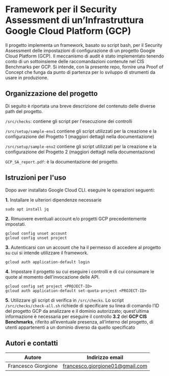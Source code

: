 # Framework per il Security Assessment di un’Infrastruttura Google Cloud Platform (GCP)

Il progetto implementa un framework, basato su script bash, per il Security Assessment delle impostazioni di configurazione di un progetto Google Cloud Platform
(GCP). Il meccanismo di audit è stato implementato tenendo conto di un sottoinsieme delle
raccomandazioni contenute nel CIS Benchmarks per GCP. Si intende, con la presente repo, fornire una Proof of Concept
che funga da punto di partenza per lo sviluppo di strumenti da usare in produzione.



## Organizzazione del progetto

Di seguito è riportata una breve descrizione del contenuto delle diverse path del progetto.





`/src/checks`: contiene gli script per l'esecuzione dei controlli

`/src/setup/sample-env1` contiene gli script utilizzati per la creazione e la configurazione
del Progetto 1 (maggiori dettagli nella documentazione)

`/src/setup/sample-env2` contiene gli script utilizzati per la creazione e la configurazione
del Progetto 2 (maggiori dettagli nella documentazione)

`GCP_SA_report.pdf`: è la documentazione del progetto.





## Istruzioni per l'uso

Dopo aver installato Google Cloud CLI. eseguire le operazioni seguenti:


**1.** Installare le ulteriori dipendenze necessarie
```
sudo apt install jq
```


**2.** Rimuovere eventuali account e/o progetti GCP precedentemente impostati.
```
gcloud config unset account
gcloud config unset project
```

**3.** Autenticarsi con un account che ha il permesso di accedere al progetto su cui si intende
utilizzare il framework.

```
gcloud auth application-default login
```


**4.** Impostare il progetto su cui eseguire i controlli e di cui consumare le quote
al momento dell'invocazione delle API.

```
gcloud config set project <PROJECT-ID>
gcloud auth application-default set-quota-project <PROJECT-ID>
```


**5.** Utilizzare gli script di verifica in `/src/checks`. Lo script `/src/checks/check-all.sh`
richiede di specificare su linea di comando
l’ID del progetto GCP da analizzare e il dominio autorizzato; quest’ultima informazione è
necessaria per eseguire il controllo **3.2** del **GCP CIS Benchmarks**, riferito all’eventuale presenza, all’interno del progetto,
di utenti appartenenti a un dominio diverso da quello specificato


## Autori e contatti

| Autore              | Indirizzo email                 |
|---------------------|---------------------------------|
| Francesco Giorgione | francesco.giorgione01@gmail.com |